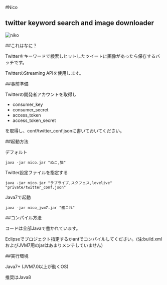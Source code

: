 #Nico

## twitter keyword search and image downloader

![niko](http://i.imgur.com/detsLKI.jpg)


##これはなに？

Twitterをキーワードで検索しヒットしたツイートに画像があったら保存するバッチです。

TwitterのStreaming APIを使用します。


##事前準備

Twitterの開発者アカウントを取得し

* consumer_key
* consumer_secret
* access_token
* access_token_secret

を取得し、conf/twitter_conf.jsonに書いておいてください。


##起動方法

デフォルト

	java -jar nico.jar "ぬこ,猫"

Twitter設定ファイルを指定する

	java -jar nico.jar "ラブライブ,スクフェス,lovelive" "private/twitter_conf.json"

Java7で起動

	java -jar nico_jvm7.jar "艦これ"


##コンパイル方法

コードは全部Javaで書かれています。

Eclipseでプロジェクト指定するかantでコンパイルしてください。(注:build.xmlおよびJVM7用のjarはあまりメンテしていません)


##実行環境

Java7+ (JVM7.0以上が動くOS)

推奨はJava8


